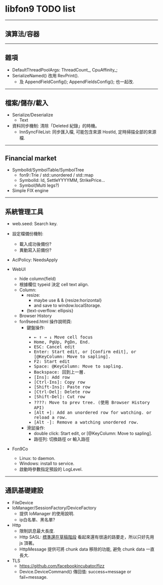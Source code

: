 libfon9 TODO list
=======================

---------------------------------------
## 演算法/容器
---------------------------------------
## 雜項
* DefaultThreadPoolArgs: ThreadCount_, CpuAffinity_;
* SerializeNamed() 改用 RevPrint().
  * 及 AppendFieldConfig(); AppendFieldsConfig(); 也一起改.

---------------------------------------
## 檔案/儲存/載入
* Serialize/Deserialize
  * Text
* 資料同步機制: 清除「Deleted 紀錄」的時機。
  * InnSyncFileList: 同步匯入檔, 可能包含來源 HostId, 定時掃描全部的來源檔.
---------------------------------------
## Financial market
* SymbolId/SymbolTable/SymbolTree
  * fon9::Trie / std::unordered / std::map
  * SymbolId: Id, SettleYYYYMM, StrikePrice...
  * Symbol(Multi legs?)
* Simple FIX engine
---------------------------------------
## 系統管理工具
* web.seed: Search key.


* 設定檔備份機制:
  * 載入成功後備份?
  * 異動寫入前備份?
* AclPolicy: NeedsApply


* WebUI
  * hide column(field)
  * 根據欄位 typeid 決定 cell text align.
  * Column:
    * resize:
      * maybe use <colgroup> & <col> & {resize:horizontal}
      * and save to window.localStorage.
    * {text-overflow: ellipsis}
  * Browser History
  * fon9seed.html 操作說明頁:
    * 鍵盤操作: <kbd>
      * ← ↑ → ↓ Move cell focus
      * Home, PgUp, PgDn, End.
      * ESC:   Cancel edit
      * Enter: Start edit, or [Confirm edit], or [@KeyColumn: Move to sapling].
      * F2:    Start edit
      * Space: @KeyColumn: Move to sapling.
      * Backspace: 回到上一層.
      * [Ins]:       Add row
      * [Ctrl-Ins]:  Copy row
      * [Shift-Ins]: Paste row
      * [Ctrl-Del]:  Delete row
      * [Shift-Del]: Cut row
      * ????:  Move to prev tree. (使用 Browser History API)
      * [Alt +]: Add an unordered row for watching. or reload a row.
      * [Alt -]: Remove a watching unordered row.
    * 滑鼠操作:
      * double click: Start edit, or [@KeyColumn: Move to sapling].
      * 路徑列: 切換路徑 or 輸入路徑
* Fon9Co
  * Linux: to daemon.
  * Windows: install to service.
  * 啟動時參數指定預設的 LogLevel.

---------------------------------------
## 通訊基礎建設
* FileDevice
* IoManager/SessionFactory/DeviceFactory
  * 提供 IoManager 的使用說明.
  * ip白名單、黑名單?
* Http
  * 限制訊息最大長度.
  * Http SASL: [標準還在草稿階段](https://tools.ietf.org/id/draft-vanrein-httpauth-sasl-00.html)
    看起來還有很遠的路要走，所以只好先用 js 頂著。
  * HttpMessage 提供可將 chunk data 移除的功能, 避免 chunk data 一直長大.
* TLS
  * https://github.com/facebookincubator/fizz
  * Device.DeviceCommand() 傳回值: success+message or fail+message.
